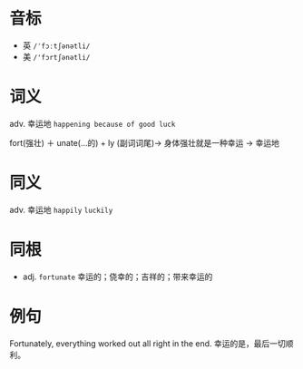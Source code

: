 # 音标

- 英 `/ˈfɔːtʃənətli/`
- 美 `/'fɔrtʃənətli/`

# 词义

adv. 幸运地
`happening because of good luck`



fort(强壮) ＋ unate(…的) + ly (副词词尾)→ 身体强壮就是一种幸运 → 幸运地

# 同义

adv. 幸运地
`happily` `luckily`

# 同根

- adj. `fortunate` 幸运的；侥幸的；吉祥的；带来幸运的

# 例句

Fortunately, everything worked out all right in the end.
幸运的是，最后一切顺利。


